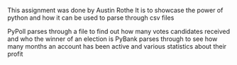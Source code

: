 This assignment was done by Austin Rothe
It is to showcase the power of python and how it can be used to parse through csv files

PyPoll parses through a file to find out how many votes candidates received and who the winner of an election is
PyBank parses through to see how many months an account has been active and various statistics about their profit


